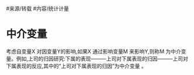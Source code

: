 
#来源/转载 
#内容/统计计量

# 中介变量

考虑自变量X 对因变量Y的影响,如果X 通过影响变量M 来影响Y,则称M 为中介变量。例如,上司的归因研究:下属的表现———上司对下属表现的归因———上司对下属表现的反应,其中的“上司对下属表现的归因”为中介变量 。